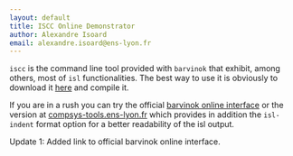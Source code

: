 ```yaml
---
layout: default
title: ISCC Online Demonstrator
author: Alexandre Isoard
email: alexandre.isoard@ens-lyon.fr
---
```


``iscc`` is the command line tool provided with ``barvinok`` that exhibit,
among others, most of ``isl`` functionalities. The best way to use it is
obviously to download it [here][barvinok] and compile it.

If you are in a rush you can try the official
[barvinok online interface][barvinok-cgi] or the version at
[compsys-tools.ens-lyon.fr][compsys-tools]
which provides in addition the ``isl-indent`` format option for a better
readability of the isl output.

Update 1: Added link to official barvinok online interface.

[barvinok]: http://freecode.com/projects/barvinok
[compsys-tools]: http://compsys-tools.ens-lyon.fr/iscc/
[barvinok-cgi]: http://www.cs.kuleuven.be/cgi-bin/dtai/barvinok.cgi

